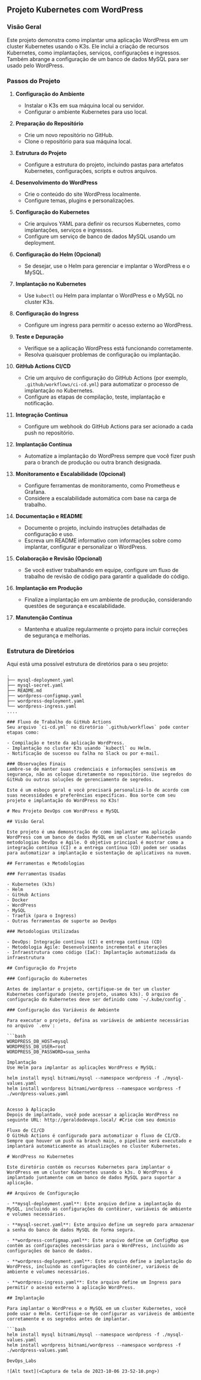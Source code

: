 
## Projeto Kubernetes com WordPress

### Visão Geral
Este projeto demonstra como implantar uma aplicação WordPress em um cluster Kubernetes usando o K3s. Ele inclui a criação de recursos Kubernetes, como implantações, serviços, configurações e ingressos. Também abrange a configuração de um banco de dados MySQL para ser usado pelo WordPress.

### Passos do Projeto
1. **Configuração do Ambiente**
   - Instalar o K3s em sua máquina local ou servidor.
   - Configurar o ambiente Kubernetes para uso local.

2. **Preparação do Repositório**
   - Crie um novo repositório no GitHub.
   - Clone o repositório para sua máquina local.

3. **Estrutura do Projeto**
   - Configure a estrutura do projeto, incluindo pastas para artefatos Kubernetes, configurações, scripts e outros arquivos.

4. **Desenvolvimento do WordPress**
   - Crie o conteúdo do site WordPress localmente.
   - Configure temas, plugins e personalizações.

5. **Configuração do Kubernetes**
   - Crie arquivos YAML para definir os recursos Kubernetes, como implantações, serviços e ingressos.
   - Configure um serviço de banco de dados MySQL usando um deployment.

6. **Configuração do Helm (Opcional)**
   - Se desejar, use o Helm para gerenciar e implantar o WordPress e o MySQL.

7. **Implantação no Kubernetes**
   - Use `kubectl` ou Helm para implantar o WordPress e o MySQL no cluster K3s.

8. **Configuração do Ingress**
   - Configure um ingress para permitir o acesso externo ao WordPress.

9. **Teste e Depuração**
   - Verifique se a aplicação WordPress está funcionando corretamente.
   - Resolva quaisquer problemas de configuração ou implantação.

10. **GitHub Actions CI/CD**
    - Crie um arquivo de configuração do GitHub Actions (por exemplo, `.github/workflows/ci-cd.yml`) para automatizar o processo de implantação no Kubernetes.
    - Configure as etapas de compilação, teste, implantação e notificação.

11. **Integração Contínua**
    - Configure um webhook do GitHub Actions para ser acionado a cada push no repositório.

12. **Implantação Contínua**
    - Automatize a implantação do WordPress sempre que você fizer push para o branch de produção ou outra branch designada.

13. **Monitoramento e Escalabilidade (Opcional)**
    - Configure ferramentas de monitoramento, como Prometheus e Grafana.
    - Considere a escalabilidade automática com base na carga de trabalho.

14. **Documentação e README**
    - Documente o projeto, incluindo instruções detalhadas de configuração e uso.
    - Escreva um README informativo com informações sobre como implantar, configurar e personalizar o WordPress.

15. **Colaboração e Revisão (Opcional)**
    - Se você estiver trabalhando em equipe, configure um fluxo de trabalho de revisão de código para garantir a qualidade do código.

16. **Implantação em Produção**
    - Finalize a implantação em um ambiente de produção, considerando questões de segurança e escalabilidade.

17. **Manutenção Contínua**
    - Mantenha e atualize regularmente o projeto para incluir correções de segurança e melhorias.

### Estrutura de Diretórios
Aqui está uma possível estrutura de diretórios para o seu projeto:

```
.
├── mysql-deployment.yaml
├── mysql-secret.yaml
├── README.md
├── wordpress-configmap.yaml
├── wordpress-deployment.yaml
└── wordpress-ingress.yaml
....

### Fluxo de Trabalho do GitHub Actions
Seu arquivo `ci-cd.yml` no diretório `.github/workflows` pode conter etapas como:

- Compilação e teste da aplicação WordPress.
- Implantação no cluster K3s usando `kubectl` ou Helm.
- Notificação de sucesso ou falha no Slack ou por e-mail.

### Observações Finais
Lembre-se de manter suas credenciais e informações sensíveis em segurança, não as coloque diretamente no repositório. Use segredos do GitHub ou outras soluções de gerenciamento de segredos.

Este é um esboço geral e você precisará personalizá-lo de acordo com suas necessidades e preferências específicas. Boa sorte com seu projeto e implantação do WordPress no K3s!

# Meu Projeto DevOps com WordPress e MySQL

## Visão Geral

Este projeto é uma demonstração de como implantar uma aplicação WordPress com um banco de dados MySQL em um cluster Kubernetes usando metodologias DevOps e Agile. O objetivo principal é mostrar como a integração contínua (CI) e a entrega contínua (CD) podem ser usadas para automatizar a implantação e sustentação de aplicativos na nuvem.

## Ferramentas e Metodologias

### Ferramentas Usadas

- Kubernetes (k3s)
- Helm
- GitHub Actions
- Docker
- WordPress
- MySQL
- Traefik (para o Ingress)
- Outras ferramentas de suporte ao DevOps

### Metodologias Utilizadas

- DevOps: Integração contínua (CI) e entrega contínua (CD)
- Metodologia Agile: Desenvolvimento incremental e iterações
- Infraestrutura como código (IaC): Implantação automatizada da infraestrutura

## Configuração do Projeto

### Configuração do Kubernetes

Antes de implantar o projeto, certifique-se de ter um cluster Kubernetes configurado (neste projeto, usamos k3s). O arquivo de configuração do Kubernetes deve ser definido como `~/.kube/config`.

### Configuração das Variáveis de Ambiente

Para executar o projeto, defina as variáveis de ambiente necessárias no arquivo `.env`:

```bash
WORDPRESS_DB_HOST=mysql
WORDPRESS_DB_USER=root
WORDPRESS_DB_PASSWORD=sua_senha

Implantação
Use Helm para implantar as aplicações WordPress e MySQL:

helm install mysql bitnami/mysql --namespace wordpress -f ./mysql-values.yaml
helm install wordpress bitnami/wordpress --namespace wordpress -f ./wordpress-values.yaml


Acesso à Aplicação
Depois de implantado, você pode acessar a aplicação WordPress no seguinte URL: http://geraldodevops.local/ #Crie com seu dominio

Fluxo de CI/CD
O GitHub Actions é configurado para automatizar o fluxo de CI/CD. Sempre que houver um push na branch main, o pipeline será executado e implantará automaticamente as atualizações no cluster Kubernetes.

# WordPress no Kubernetes

Este diretório contém os recursos Kubernetes para implantar o WordPress em um cluster Kubernetes usando o k3s. O WordPress é implantado juntamente com um banco de dados MySQL para suportar a aplicação.

## Arquivos de Configuração

- **mysql-deployment.yaml**: Este arquivo define a implantação do MySQL, incluindo as configurações do contêiner, variáveis de ambiente e volumes necessários.

- **mysql-secret.yaml**: Este arquivo define um segredo para armazenar a senha do banco de dados MySQL de forma segura.

- **wordpress-configmap.yaml**: Este arquivo define um ConfigMap que contém as configurações necessárias para o WordPress, incluindo as configurações de banco de dados.

- **wordpress-deployment.yaml**: Este arquivo define a implantação do WordPress, incluindo as configurações do contêiner, variáveis de ambiente e volumes necessários.

- **wordpress-ingress.yaml**: Este arquivo define um Ingress para permitir o acesso externo à aplicação WordPress.

## Implantação

Para implantar o WordPress e o MySQL em um cluster Kubernetes, você pode usar o Helm. Certifique-se de configurar as variáveis de ambiente corretamente e os segredos antes de implantar.

```bash
helm install mysql bitnami/mysql --namespace wordpress -f ./mysql-values.yaml
helm install wordpress bitnami/wordpress --namespace wordpress -f ./wordpress-values.yaml

DevOps_Labs 

![Alt text](<Captura de tela de 2023-10-06 23-52-10.png>)